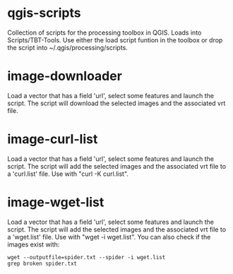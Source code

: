 # qgis-scripts
Collection of scripts for the processing toolbox in QGIS. Loads into Scripts/TBT-Tools. Use either the load script funtion in the toolbox or drop the script into ~/.qgis/processing/scripts.
# image-downloader
Load a vector that has a field 'url', select some features and launch the script. The script will download the selected images and the associated vrt file.
# image-curl-list
Load a vector that has a field 'url', select some features and launch the script. The script will add the selected images and the associated vrt file to a 'curl.list' file. Use with "curl -K curl.list".
# image-wget-list
Load a vector that has a field 'url', select some features and launch the script. The script will add the selected images and the associated vrt file to a 'wget.list' file. Use with "wget -i wget.list". You can also check if the images exist with:
<pre><code>wget --outputfile=spider.txt --spider -i wget.list
grep broken spider.txt</pre></code>
